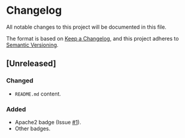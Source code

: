 # Changelog
All notable changes to this project will be documented in this file.

The format is based on [Keep a Changelog](https://keepachangelog.com/en/1.0.0/),
and this project adheres to [Semantic Versioning](https://semver.org/spec/v2.0.0.html).

## [Unreleased]
### Changed
- `README.md` content.
### Added
- Apache2 badge (Issue [#1](https://github.com/quantummaid/quantummaid-opensource-parent/issues/1)).
- Other badges.
 